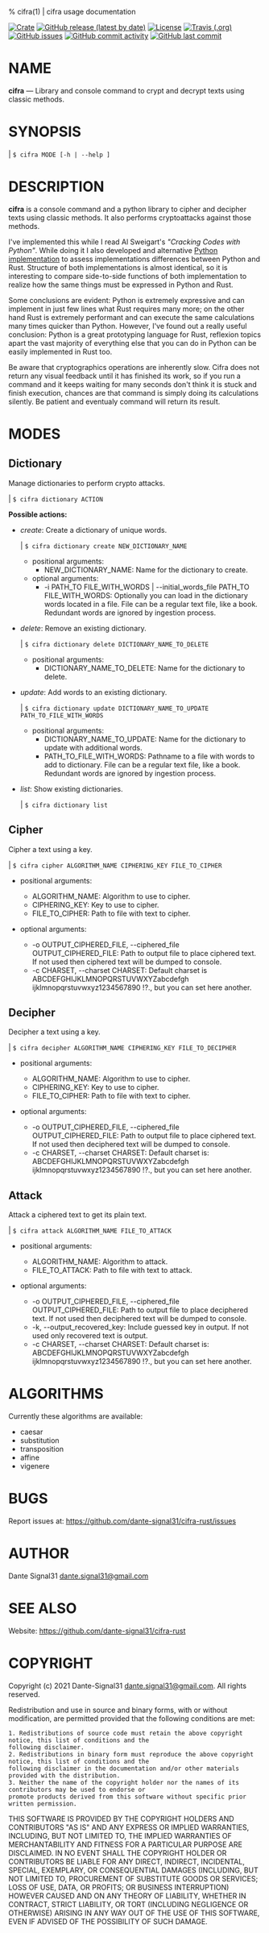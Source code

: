 % cifra(1) | cifra usage documentation

[![Crate](https://img.shields.io/crates/v/cifra-rust.svg)](https://crates.io/crates/cifra)
[![GitHub release (latest by date)](https://img.shields.io/github/v/release/dante-signal31/cifra-rust)](https://github.com/dante-signal31/cifra-rust)
[![License](https://img.shields.io/badge/License-BSD%203--Clause-blue.svg)](https://opensource.org/licenses/BSD-3-Clause)
[![Travis (.org)](https://img.shields.io/travis/dante-signal31/cifra-rust)](https://travis-ci.com/dante-signal31/cifra-rust)
[![GitHub issues](https://img.shields.io/github/issues/dante-signal31/cifra-rust)](https://github.com/dante-signal31/cifra-rust/issues)
[![GitHub commit activity](https://img.shields.io/github/commit-activity/y/dante-signal31/cifra-rust)](https://github.com/dante-signal31/cifra-rust/commits/master)
[![GitHub last commit](https://img.shields.io/github/last-commit/dante-signal31/cifra-rust)](https://github.com/dante-signal31/cifra-rust/commits/master)

# NAME
**cifra** — Library and console command to crypt and decrypt texts using classic methods.

# SYNOPSIS
|    `$ cifra MODE [-h | --help ]`

# DESCRIPTION
**cifra** is a console command and a python library to cipher and decipher texts
using classic methods. It also performs cryptoattacks against those methods.

I've implemented this while I read Al Sweigart's *"Cracking Codes with Python"*. While doing
it I also developed and alternative [Python implementation](https://github.com/dante-signal31/cifra)
to assess implementations differences between Python and Rust. Structure of both implementations is almost
identical, so it is interesting to compare side-to-side functions of both implementation to realize how the
same things must be expressed in Python and Rust.

Some conclusions are evident: Python is extremely expressive and can implement in just few lines what Rust
requires many more; on the other hand Rust is extremely performant and can execute the same calculations
many times quicker than Python. However, I've found out a really useful conclusion: Python is a great
prototyping language for Rust, reflexion topics apart the vast majority of everything else that you can do
in Python can be easily implemented in Rust too.

Be aware that cryptographics operations are inherently slow. Cifra does not return any visual feedback until
it has finished its work, so if you run a command and it keeps waiting for many seconds don't think it is stuck
and finish execution, chances are that command is simply doing its calculations silently. Be patient and
eventualy command will return its result.

# MODES

## Dictionary
Manage dictionaries to perform crypto attacks.

|    `$ cifra dictionary ACTION`

**Possible actions:**

* *create*: Create a dictionary of unique words.

  |        `$ cifra dictionary create NEW_DICTIONARY_NAME`

    + positional arguments:
        - NEW_DICTIONARY_NAME:    Name for the dictionary to create.
    + optional arguments:
        - -i PATH_TO FILE_WITH_WORDS | --initial_words_file PATH_TO FILE_WITH_WORDS:
          Optionally you can load in the dictionary words located in a file.
          File can be a regular text file, like a book. Redundant words are
          ignored by ingestion process.

* *delete*: Remove an existing dictionary.

  |        `$ cifra dictionary delete DICTIONARY_NAME_TO_DELETE`

    + positional arguments:
        - DICTIONARY_NAME_TO_DELETE:  Name for the dictionary to delete.

* *update*: Add words to an existing dictionary.

  |        `$ cifra dictionary update DICTIONARY_NAME_TO_UPDATE PATH_TO_FILE_WITH_WORDS`

    + positional arguments:
        - DICTIONARY_NAME_TO_UPDATE: Name for the dictionary to update with additional words.
        - PATH_TO_FILE_WITH_WORDS:  Pathname to a file with words to add to dictionary. File can be a regular text file, like
          a book. Redundant words are ignored by ingestion process.

* *list*: Show existing dictionaries.

  |        `$ cifra dictionary list`

## Cipher
Cipher a text using a key.

|    `$ cifra cipher ALGORITHM_NAME CIPHERING_KEY FILE_TO_CIPHER`

* positional arguments:
    + ALGORITHM_NAME: Algorithm to use to cipher.
    + CIPHERING_KEY: Key to use to cipher.
    + FILE_TO_CIPHER: Path to file with text to cipher.

* optional arguments:
    + -o OUTPUT_CIPHERED_FILE, --ciphered_file OUTPUT_CIPHERED_FILE:                        Path to output file to place ciphered text. If not
      used then ciphered text will be dumped to console.
    + -c CHARSET, --charset CHARSET:
      Default charset is ABCDEFGHIJKLMNOPQRSTUVWXYZabcdefgh
      ijklmnopqrstuvwxyz1234567890 !?., but you can set here
      another.

## Decipher
Decipher a text using a key.

|    `$ cifra decipher ALGORITHM_NAME CIPHERING_KEY FILE_TO_DECIPHER`

* positional arguments:
    + ALGORITHM_NAME: Algorithm to use to cipher.
    + CIPHERING_KEY: Key to use to cipher.
    + FILE_TO_CIPHER: Path to file with text to cipher.

* optional arguments:
    + -o OUTPUT_CIPHERED_FILE, --ciphered_file OUTPUT_CIPHERED_FILE:
      Path to output file to place ciphered text. If not
      used then deciphered text will be dumped to console.
    + -c CHARSET, --charset CHARSET:
      Default charset is: ABCDEFGHIJKLMNOPQRSTUVWXYZabcdefgh
      ijklmnopqrstuvwxyz1234567890 !?., but you can set here
      another.

## Attack
Attack a ciphered text to get its plain text.

|    `$ cifra attack ALGORITHM_NAME FILE_TO_ATTACK`

* positional arguments:
    + ALGORITHM_NAME: Algorithm to attack.
    + FILE_TO_ATTACK: Path to file with text to attack.

* optional arguments:
    + -o OUTPUT_CIPHERED_FILE, --ciphered_file OUTPUT_CIPHERED_FILE:
      Path to output file to place deciphered text. If not
      used then deciphered text will be dumped to console.
    + -k, --output_recovered_key:
      Include guessed key in output. If not used only recovered text is output.
    + -c CHARSET, --charset CHARSET:
      Default charset is: ABCDEFGHIJKLMNOPQRSTUVWXYZabcdefgh
      ijklmnopqrstuvwxyz1234567890 !?., but you can set here
      another.

# ALGORITHMS
Currently these algorithms are available:

* caesar
* substitution
* transposition
* affine
* vigenere

# BUGS
Report issues at: <https://github.com/dante-signal31/cifra-rust/issues>

# AUTHOR
Dante Signal31 <dante.signal31@gmail.com>

# SEE ALSO
Website: <https://github.com/dante-signal31/cifra-rust>

# COPYRIGHT
Copyright (c) 2021 Dante-Signal31 <dante.signal31@gmail.com>. All rights reserved.

Redistribution and use in source and binary forms, with or without modification, are permitted provided that the
following conditions are met:

    1. Redistributions of source code must retain the above copyright notice, this list of conditions and the
    following disclaimer.
    2. Redistributions in binary form must reproduce the above copyright notice, this list of conditions and the
    following disclaimer in the documentation and/or other materials provided with the distribution.
    3. Neither the name of the copyright holder nor the names of its contributors may be used to endorse or
    promote products derived from this software without specific prior written permission.

THIS SOFTWARE IS PROVIDED BY THE COPYRIGHT HOLDERS AND CONTRIBUTORS "AS IS" AND ANY EXPRESS OR IMPLIED WARRANTIES,
INCLUDING, BUT NOT LIMITED TO, THE IMPLIED WARRANTIES OF MERCHANTABILITY AND FITNESS FOR A PARTICULAR PURPOSE ARE
DISCLAIMED. IN NO EVENT SHALL THE COPYRIGHT HOLDER OR CONTRIBUTORS BE LIABLE FOR ANY DIRECT, INDIRECT, INCIDENTAL,
SPECIAL, EXEMPLARY, OR CONSEQUENTIAL DAMAGES (INCLUDING, BUT NOT LIMITED TO, PROCUREMENT OF SUBSTITUTE GOODS OR
SERVICES; LOSS OF USE, DATA, OR PROFITS; OR BUSINESS INTERRUPTION) HOWEVER CAUSED AND ON ANY THEORY OF LIABILITY,
WHETHER IN CONTRACT, STRICT LIABILITY, OR TORT (INCLUDING NEGLIGENCE OR OTHERWISE) ARISING IN ANY WAY OUT OF THE USE
OF THIS SOFTWARE, EVEN IF ADVISED OF THE POSSIBILITY OF SUCH DAMAGE.